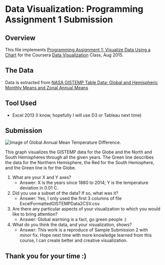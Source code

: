 # Data Visualization: Programming Assignment 1 Submission

## Overview
This file implements [Programming Assignment 1: Visualize Data Using a Chart](https://github.com/pauldeng/MOOC/blob/master/Data%20Visualization/Programming%20Assignment%201/README.md) for the Coursera [Data Visualization](https://class.coursera.org/datavisualization-001) Class, Aug 2015.

## The Data
Data is extracted from [NASA GISTEMP Table Data: Global and Hemispheric Monthly Means and Zonal Annual Means](http://data.giss.nasa.gov/gistemp/)

## Tool Used
* Excel 2013 (I know, hopefully I will use D3 or Tableau next time)

## Submission
![Image of Global Annual Mean Temperature Difference](https://raw.githubusercontent.com/pauldeng/MOOC/master/Data%20Visualization/Programming%20Assignment%201/Global%20Annual%20Mean%20Temperature%20Difference.png).

This graph visualizes the GISTEMP data for the Globe and the North and South Hemispheres through all the given years. The Green line describes the data for the Northern Hemisphere, the Red for the South Hemisphere, and the Green line is for the Globe.

1. What are your X and Y axes?
   * Answer: X is the years since 1880 to 2014; Y is the temperature deviation in 0.01 C.
2. Did you use a subset of the data? If so, what was it?
   * Answer: Yes, I only used the first 3 columns of file ExcelFormattedGISTEMPData2CSV.csv.
3. Are there any particular aspects of your visualization to which you would like to bring attention?
   * Answer: Global warming is a fact, go green people :)
4. What do you think the data, and your visualization, shows?
   * Answer: This work is a reproduce of Sample Submission 2 with minor fix. Hope next time with more knowledge learned from this course, I can create better and creative visualization. 

## Thank you for your time :)